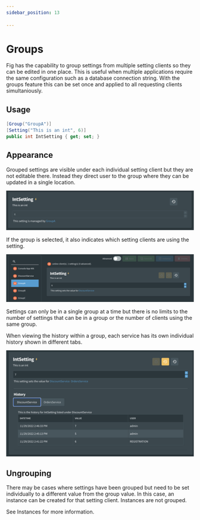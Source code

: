 ```yaml
---
sidebar_position: 13

---
```


# Groups

Fig has the capability to group settings from multiple setting clients so they can be edited in one place. This is useful when multiple applications require the same configuration such as a database connection string. With the groups feature this can be set once and applied to all requesting clients simultaniously.

## Usage

```csharp
[Group("GroupA")]
[Setting("This is an int", 6)]
public int IntSetting { get; set; }
```

## Appearance

Grouped settings are visible under each individual setting client but they are not editable there. Instead they direct user to the group where they can be updated in a single location.

![image-20221129144153696](../../../static/img/image-20221129144153696.png)

If the group is selected, it also indicates which setting clients are using the setting.

![image-20221129144306062](../../../static/img/image-20221129144306062.png)

Settings can only be in a single group at a time but there is no limits to the number of settings that can be in a group or the number of clients using the same group.

When viewing the history within a group, each service has its own individual history shown in different tabs.

![image-20221129144722659](../../../static/img/image-20221129144722659.png)

## Ungrouping

There may be cases where settings have been grouped but need to be set individually to a different value from the group value. In this case, an instance can be created for that setting client. Instances are not grouped.

See Instances for more information.

